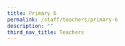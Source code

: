 ```yaml
---
title: Primary 6
permalink: /staff/teachers/primary-6
description: ""
third_nav_title: Teachers
---
```

